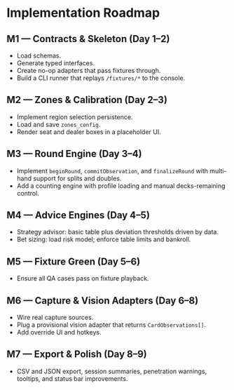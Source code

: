 # Implementation Roadmap

## M1 — Contracts & Skeleton (Day 1–2)
- Load schemas.
- Generate typed interfaces.
- Create no-op adapters that pass fixtures through.
- Build a CLI runner that replays `/fixtures/*` to the console.

## M2 — Zones & Calibration (Day 2–3)
- Implement region selection persistence.
- Load and save `zones_config`.
- Render seat and dealer boxes in a placeholder UI.

## M3 — Round Engine (Day 3–4)
- Implement `beginRound`, `commitObservation`, and `finalizeRound` with multi-hand support for splits and doubles.
- Add a counting engine with profile loading and manual decks-remaining control.

## M4 — Advice Engines (Day 4–5)
- Strategy advisor: basic table plus deviation thresholds driven by data.
- Bet sizing: load risk model; enforce table limits and bankroll.

## M5 — Fixture Green (Day 5–6)
- Ensure all QA cases pass on fixture playback.

## M6 — Capture & Vision Adapters (Day 6–8)
- Wire real capture sources.
- Plug a provisional vision adapter that returns `CardObservations[]`.
- Add override UI and hotkeys.

## M7 — Export & Polish (Day 8–9)
- CSV and JSON export, session summaries, penetration warnings, tooltips, and status bar improvements.
